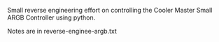 Small reverse engineering effort on controlling the Cooler Master Small ARGB Controller using python.

Notes are in reverse-enginee-argb.txt
